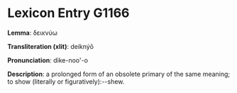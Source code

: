 # Lexicon Entry G1166

**Lemma**: δεικνύω

**Transliteration (xlit)**: deiknýō

**Pronunciation**: dike-noo'-o

**Description**:
a prolonged form of an obsolete primary of the same meaning; to show (literally or figuratively):--shew.
